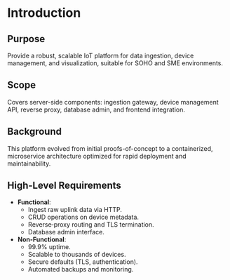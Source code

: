 # Introduction

## Purpose
Provide a robust, scalable IoT platform for data ingestion, device management, and visualization, suitable for SOHO and SME environments.

## Scope
Covers server-side components: ingestion gateway, device management API, reverse proxy, database admin, and frontend integration.

## Background
This platform evolved from initial proofs-of-concept to a containerized, microservice architecture optimized for rapid deployment and maintainability.

## High-Level Requirements
- **Functional**:  
  - Ingest raw uplink data via HTTP.  
  - CRUD operations on device metadata.  
  - Reverse‐proxy routing and TLS termination.  
  - Database admin interface.  
- **Non-Functional**:  
  - 99.9% uptime.  
  - Scalable to thousands of devices.  
  - Secure defaults (TLS, authentication).  
  - Automated backups and monitoring.
